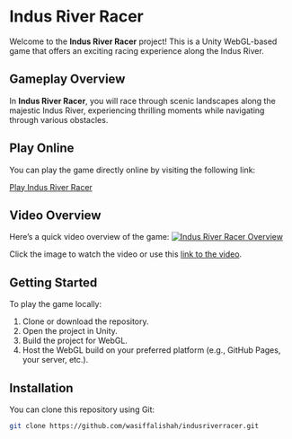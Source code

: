 # Indus River Racer

Welcome to the **Indus River Racer** project! This is a Unity WebGL-based game that offers an exciting racing experience along the Indus River.

## Gameplay Overview
In **Indus River Racer**, you will race through scenic landscapes along the majestic Indus River, experiencing thrilling moments while navigating through various obstacles.

## Play Online

You can play the game directly online by visiting the following link:

[Play Indus River Racer](https://indusriverracer.netlify.app/)

## Video Overview

Here’s a quick video overview of the game:
[![Indus River Racer Overview](https://img.youtube.com/vi/r0emHXlVOeg/0.jpg)](https://www.youtube.com/watch?v=r0emHXlVOeg&t=21s)

Click the image to watch the video or use this [link to the video](https://www.youtube.com/watch?v=r0emHXlVOeg&t=21s).

## Getting Started

To play the game locally:

1. Clone or download the repository.
2. Open the project in Unity.
3. Build the project for WebGL.
4. Host the WebGL build on your preferred platform (e.g., GitHub Pages, your server, etc.).

## Installation

You can clone this repository using Git:

```bash
git clone https://github.com/wasiffalishah/indusriverracer.git
